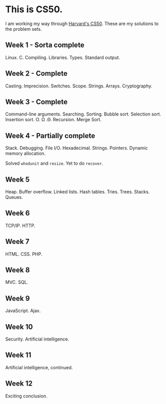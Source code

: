 # This is CS50.

I am working my way through [Harvard's CS50](https://cs50.harvard.edu/). These are my solutions to the problem sets.

## Week 1 - Sorta complete
Linux. C. Compiling. Libraries. Types. Standard output.

## Week 2 - Complete
Casting. Imprecision. Switches. Scope. Strings. Arrays. Cryptography.

## Week 3 - Complete
Command-line arguments. Searching. Sorting. Bubble sort. Selection sort. Insertion sort. O. Ω .Θ. Recursion. Merge Sort.

## Week 4 - Partially complete
Stack. Debugging. File I/O. Hexadecimal. Strings. Pointers. Dynamic memory allocation.

Solved `whodunit` and `resize`.
Yet to do `recover`.

## Week 5
Heap. Buffer overflow. Linked lists. Hash tables. Tries. Trees. Stacks. Queues.

## Week 6
TCP/IP. HTTP.

## Week 7
HTML. CSS. PHP.

## Week 8
MVC. SQL.

## Week 9
JavaScript. Ajax.

## Week 10
Security. Artificial intelligence.

## Week 11
Artificial intelligence, continued. 

## Week 12
Exciting conclusion.

